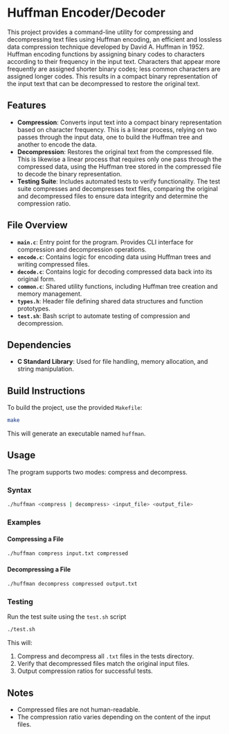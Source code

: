 # Huffman Encoder/Decoder

This project provides a command-line utility for compressing and decompressing text files using Huffman encoding, an efficient and lossless data compression technique developed by David A. Huffman in 1952. Huffman encoding functions by assigning binary codes to characters according to their frequency in the input text. Characters that appear more frequently are assigned shorter binary codes; less common characters are assigned longer codes. This results in a compact binary representation of the input text that can be decompressed to restore the original text.

## Features
- **Compression**: Converts input text into a compact binary representation based on character frequency. This is a linear process, relying on two passes through the input data, one to build the Huffman tree and another to encode the data.
- **Decompression**: Restores the original text from the compressed file. This is likewise a linear process that requires only one pass through the compressed data, using the Huffman tree stored in the compressed file to decode the binary representation.
- **Testing Suite**: Includes automated tests to verify functionality. The test suite compresses and decompresses text files, comparing the original and decompressed files to ensure data integrity and determine the compression ratio.

## File Overview
- **`main.c`**: Entry point for the program. Provides CLI interface for compression and decompression operations.
- **`encode.c`**: Contains logic for encoding data using Huffman trees and writing compressed files.
- **`decode.c`**: Contains logic for decoding compressed data back into its original form.
- **`common.c`**: Shared utility functions, including Huffman tree creation and memory management.
- **`types.h`**: Header file defining shared data structures and function prototypes.
- **`test.sh`**: Bash script to automate testing of compression and decompression.

## Dependencies
- **C Standard Library**: Used for file handling, memory allocation, and string manipulation.

## Build Instructions
To build the project, use the provided `Makefile`:
```bash
make
```
This will generate an executable named `huffman`.

## Usage
The program supports two modes: compress and decompress.

### Syntax
```bash
./huffman <compress | decompress> <input_file> <output_file>
```

### Examples
#### Compressing a File
```bash
./huffman compress input.txt compressed
```
#### Decompressing a File
```bash
./huffman decompress compressed output.txt
```

### Testing
Run the test suite using the `test.sh` script

```bash
./test.sh
```
This will:

1. Compress and decompress all `.txt` files in the tests directory.
2. Verify that decompressed files match the original input files.
3. Output compression ratios for successful tests.

## Notes
- Compressed files are not human-readable.
- The compression ratio varies depending on the content of the input files.